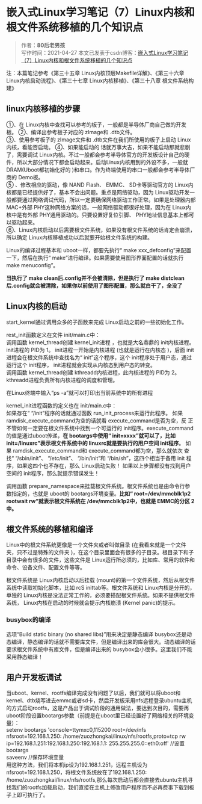 # 嵌入式Linux学习笔记（7）Linux内核和根文件系统移植的几个知识点

>作者：**80后老男孩**  
>写作时间：2021-04-27 
>本文已发表于csdn博客：[嵌入式Linux学习笔记（7）Linux内核和根文件系统移植的几个知识点](https://blog.csdn.net/weixin_41034400/article/details/116191814) 

注：本篇笔记参考《第三十五章 Linux内核顶层Makefile详解》、《第三十六章 Linux内核启动流程》、《第三十七章 Linux内核移植》、《第三十八章 根文件系统构建》

## linux内核移植的步骤

①、在 Linux内核中查找可以参考的板子，一般都是半导体厂商自己做的开发板。
②、编译出参考板子对应的 zImage和 .dtb文件。  
③、使用参考板子的 zImage文件和 .dtb文件在我们所使用的板子上启动 Linux内核，看能否启动。
④、如果能启动的 话就万事大吉，如果不能启动那就悲剧了，需要调试 Linux内核。不过一般都会参考半导体官方的开发板设计自己的硬件，所以大部分情况下都会启动起来。启动Linux内核用到的外设不多，一般就 DRAM(Uboot都初始化好的 )和串口。作为终端使用的串口一般都会参考半导体厂商的 Demo板。  
⑤ 、修改相应的驱动，像 NAND Flash、 EMMC、 SD卡等驱动官方的 Linux内核都是已经提供好了，基本不会出问题。重点是网络驱动，因为 Linux驱动开发一般都要通过网络调试代码，所以一定要确保网络驱动工作正常。如果是处理器内部 MAC+外部 PHY这种网络方案的话，一般网络驱动都很好处理，因为在 Linux内核中是有外部 PHY通用驱动的。只要设置好复位引脚、 PHY地址信息基本上都可以驱动起来。  
⑥、Linux内核启动以后需要根文件系统，如果没有根文件系统的话肯定会崩溃，所以确定 Linux内核移植成功以后就要开始根文件系统的构建。  

Linux的编译过程基本和 uboot一样，都要先执行“ make xxx_defconfig”来配置一下，然后在执行“ make”进行编译。如果需要使用图形界面配置的话就执行 make menuconfig”。

**当执行了 make clean后.config并不会被清除，但是执行了 make distclean后.config就会被清除，如果你以前使用了图形配置，那么就白干了，全没了**

## Linux内核的启动

start_kernel通过调用众多的子函数来完成 Linux启动之前的一些初始化工作。

rest_init函数定义在文件 init/main.c中：  
调用函数 kernel_thread创建 kernel_init进程 ，也就是大名鼎鼎的 init内核进程。
init进程的 PID为 1。 init进程一开始是内核进程 (也就是运行在内核态 )，后面 init进程会在根文件系统中查找名为“ init”这个程序，这个 init程序处于用户态，通过运行这个 init程序， init进程就会实现从内核态到用户态的转变。  
调用函数 kernel_thread创建 kthreadd内核进程，此内核进程的 PID为 2。kthreadd进程负责所有内核进程的调度和管理。

在Linux终端中输入“ps -a”就可以打印出当前系统中的所有进程

kernel_init进程函数的定义也在 init/main.c中：  
如果存在“ “/init”程序的话就通过函数 run_init_process来运行此程序。
如果 ramdisk_execute_command为空的话就看 execute_command是否为空，反
正不管如何一定要在根文件系统中找到一个可运行的 init程序。execute_command的值是通过uboot传递，**在 bootargs中使用“ init=xxxx”就可以了，比如init=/linuxrc”表示根文件系统中的 linuxrc就是要执行的用户空间 init程序**。
如果 ramdisk_execute_command和 execute_command都为空，那么就依次
查找“ “/sbin/init”、 “/etc/init”、 “/bin/init”和 “/bin/sh”，这四个相当于备用 init 程序，如果这四个也不存在，那么 Linux启动失败！
如果以上步骤都没有找到用户空间的 init程序，那么就提示错误发生！

调用函数 prepare_namespace来挂载根文件系统。根文件系统也是由命令行参
数指定的，也就是 uboot的 bootargs环境变量。**比如“ root=/dev/mmcblk1p2 rootwait rw”就表示根文件系统在 /dev/mmcblk1p2中，也就是 EMMC的分区 2中。**

## 根文件系统的移植和编译

Linux中的根文件系统更像是一个文件夹或者叫做目录 (在我看来就是一个文件夹，只不过是特殊的文件夹 )，在这个目录里面会有很多的子目录。根目录下和子目录中会有很多的文件，这些文件是 Linux运行所必须的，比如库、常用的软件和命令、设备文件、配置文件等等。

根文件系统是 Linux内核启动以后挂载 (mount)的第一个文件系统，然后从根文件系统中读取初始化脚本，比如 rcS inittab等。根文件系统和 Linux内核是分开的，单独的 Linux内核是没法正常工作的，必须要搭配根文件系统。如果不提供根文件系统， Linux内核在启动的时候就会提示内核崩溃 (Kernel panic)的提示。

### busybox的编译

选项“Build static binary (no shared libs)”用来决定是静态编译 busybox还是动态编译，静态编译的话就不需要库文件，但是编译出来的库会很大。动态编译的话要求根文件系统中有库文件，但是编译出来的 busybox会小很多。这里我们不能采用静态编译！

## 用户开发板调试

当uboot、kernel、rootfs编译完成没有问题了以后，我们就可以将uboot和kernel、dtb烧写进去emmc或者sd卡，然后开发板采用nfs远程登录ubuntu主机的方式启动rootfs，这是产品出于调试阶段的通用做法，要达到次目的，需要再uboot阶段设置bootargs参数（前提是在uboot里已经设置好了网络相关的环境变量）：  
setenv bootargs 'console=ttymxc0,115200 root=/dev/nfs nfsroot=192.168.1.250: /home/zuozhongkai/linux/nfs/rootfs,proto=tcp rw ip=192.168.1.251:192.168.1.250:192.168.1.1: 255.255.255.0::eth0:off' //设置 bootargs   
saveenv //保存环境变量  
用这种方法，我们将本机ip设为192.168.1.251，远程主机设为nfsroot=192.168.1.250，将根文件系统放在了192.168.1.250: /home/zuozhongkai/linux/nfs/rootfs,那么每次启动后都会直接去ubuntu主机寻找我们的rootfs加载启动，我们直接在主机上修改用户程序而不必再费事下载到板子上即可执行了。




